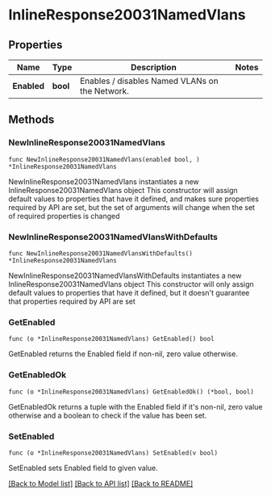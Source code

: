 # InlineResponse20031NamedVlans

## Properties

Name | Type | Description | Notes
------------ | ------------- | ------------- | -------------
**Enabled** | **bool** | Enables / disables Named VLANs on the Network. | 

## Methods

### NewInlineResponse20031NamedVlans

`func NewInlineResponse20031NamedVlans(enabled bool, ) *InlineResponse20031NamedVlans`

NewInlineResponse20031NamedVlans instantiates a new InlineResponse20031NamedVlans object
This constructor will assign default values to properties that have it defined,
and makes sure properties required by API are set, but the set of arguments
will change when the set of required properties is changed

### NewInlineResponse20031NamedVlansWithDefaults

`func NewInlineResponse20031NamedVlansWithDefaults() *InlineResponse20031NamedVlans`

NewInlineResponse20031NamedVlansWithDefaults instantiates a new InlineResponse20031NamedVlans object
This constructor will only assign default values to properties that have it defined,
but it doesn't guarantee that properties required by API are set

### GetEnabled

`func (o *InlineResponse20031NamedVlans) GetEnabled() bool`

GetEnabled returns the Enabled field if non-nil, zero value otherwise.

### GetEnabledOk

`func (o *InlineResponse20031NamedVlans) GetEnabledOk() (*bool, bool)`

GetEnabledOk returns a tuple with the Enabled field if it's non-nil, zero value otherwise
and a boolean to check if the value has been set.

### SetEnabled

`func (o *InlineResponse20031NamedVlans) SetEnabled(v bool)`

SetEnabled sets Enabled field to given value.



[[Back to Model list]](../README.md#documentation-for-models) [[Back to API list]](../README.md#documentation-for-api-endpoints) [[Back to README]](../README.md)


